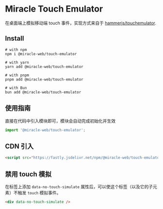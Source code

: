 # Miracle Touch Emulator

在桌面端上模拟移动端 touch 事件，实现方式来自于 [hammerjs/touchemulator](https://github.com/hammerjs/touchemulator).

## Install

```shell
# with npm
npm i @miracle-web/touch-emulator

# with yarn
yarn add @miracle-web/touch-emulator

# with pnpm
pnpm add @miracle-web/touch-emulator

# with Bun
bun add @miracle-web/touch-emulator
```

## 使用指南

直接在代码中引入模块即可，模块会自动完成初始化并生效

```js
import '@miracle-web/touch-emulator';
```

## CDN 引入

```html
<script src="https://fastly.jsdelivr.net/npm/@miracle-web/touch-emulator"></script>
```

## 禁用 touch 模拟

在标签上添加 `data-no-touch-simulate` 属性后，可以使这个标签（以及它的子元素）不触发 `touch` 模拟事件。

```html
<div data-no-touch-simulate />
```
